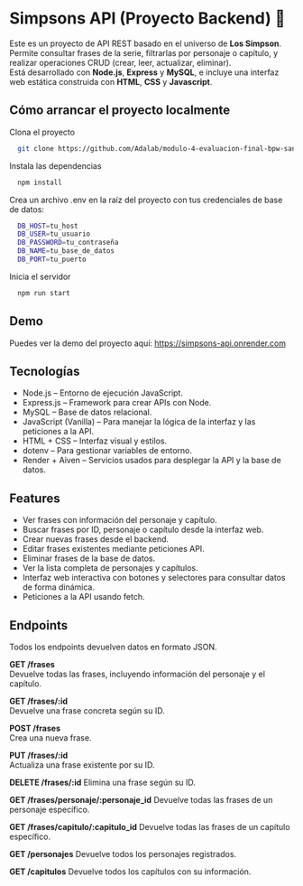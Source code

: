 
# Simpsons API (Proyecto Backend) 🍩


Este es un proyecto de API REST basado en el universo de **Los Simpson**. Permite consultar frases de la serie, filtrarlas por personaje o capítulo, y realizar operaciones CRUD (crear, leer, actualizar, eliminar).  
Está desarrollado con **Node.js**, **Express** y **MySQL**, e incluye una interfaz web estática construida con **HTML**, **CSS** y **Javascript**.


## Cómo arrancar el proyecto localmente

Clona el proyecto

```bash
  git clone https://github.com/Adalab/modulo-4-evaluacion-final-bpw-sandramarincodes.git
```

Instala las dependencias

```bash
  npm install
```
Crea un archivo .env en la raíz del proyecto con tus credenciales de base de datos:
```bash
  DB_HOST=tu_host
  DB_USER=tu_usuario
  DB_PASSWORD=tu_contraseña
  DB_NAME=tu_base_de_datos
  DB_PORT=tu_puerto

```

Inicia el servidor
```bash
  npm run start
```


## Demo

Puedes ver la demo del proyecto aquí:
https://simpsons-api.onrender.com
## Tecnologías

- Node.js – Entorno de ejecución JavaScript.
- Express.js – Framework para crear APIs con Node.
- MySQL – Base de datos relacional.
- JavaScript (Vanilla) – Para manejar la lógica de la interfaz y las peticiones a la API.
- HTML + CSS – Interfaz visual y estilos.
- dotenv – Para gestionar variables de entorno.
- Render + Aiven – Servicios usados para desplegar la API y la base de datos.


## Features
- Ver frases con información del personaje y capítulo.
- Buscar frases por ID, personaje o capítulo desde la interfaz web.
- Crear nuevas frases desde el backend.
- Editar frases existentes mediante peticiones API.
- Eliminar frases de la base de datos.
- Ver la lista completa de personajes y capítulos.
- Interfaz web interactiva con botones y selectores para consultar datos de forma dinámica.
- Peticiones a la API usando fetch.




## Endpoints
Todos los endpoints devuelven datos en formato JSON.

**GET /frases**  
Devuelve todas las frases, incluyendo información del personaje y el capítulo.

**GET /frases/:id**  
Devuelve una frase concreta según su ID.

**POST /frases**  
Crea una nueva frase.  

**PUT /frases/:id**  
Actualiza una frase existente por su ID.

**DELETE /frases/:id**
Elimina una frase según su ID.

**GET /frases/personaje/:personaje_id**
Devuelve todas las frases de un personaje específico.

**GET /frases/capitulo/:capitulo_id**
Devuelve todas las frases de un capítulo específico.

**GET /personajes**
Devuelve todos los personajes registrados.

**GET /capitulos**
Devuelve todos los capítulos con su información.
